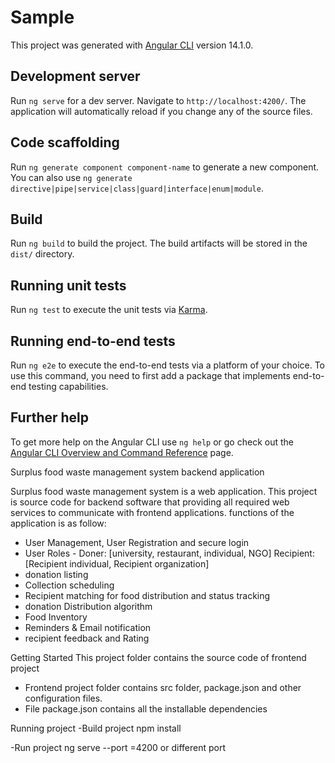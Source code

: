# Sample

This project was generated with [Angular CLI](https://github.com/angular/angular-cli) version 14.1.0.

## Development server

Run `ng serve` for a dev server. Navigate to `http://localhost:4200/`. The application will automatically reload if you change any of the source files.

## Code scaffolding

Run `ng generate component component-name` to generate a new component. You can also use `ng generate directive|pipe|service|class|guard|interface|enum|module`.

## Build

Run `ng build` to build the project. The build artifacts will be stored in the `dist/` directory.

## Running unit tests

Run `ng test` to execute the unit tests via [Karma](https://karma-runner.github.io).

## Running end-to-end tests

Run `ng e2e` to execute the end-to-end tests via a platform of your choice. To use this command, you need to first add a package that implements end-to-end testing capabilities.

## Further help

To get more help on the Angular CLI use `ng help` or go check out the [Angular CLI Overview and Command Reference](https://angular.io/cli) page.

Surplus food waste management system backend application
 
Surplus food waste management system is a web application. This project is source code for backend software that providing all required web services to communicate with frontend applications. 
functions of the application is as follow:

- User Management, User Registration and secure login
- User Roles - Doner: [university, restaurant, individual, NGO] Recipient: [Recipient individual, Recipient organization]
- donation listing
- Collection scheduling 
- Recipient matching for food distribution and status tracking
- donation Distribution algorithm
- Food Inventory 
- Reminders & Email notification
- recipient feedback and Rating

 Getting Started
This project folder contains the source code of frontend project
- Frontend project folder contains src folder, package.json and other configuration files. 
- File package.json contains all the installable dependencies


Running project
-Build project 
npm install

-Run project
ng serve --port =4200 or different port

